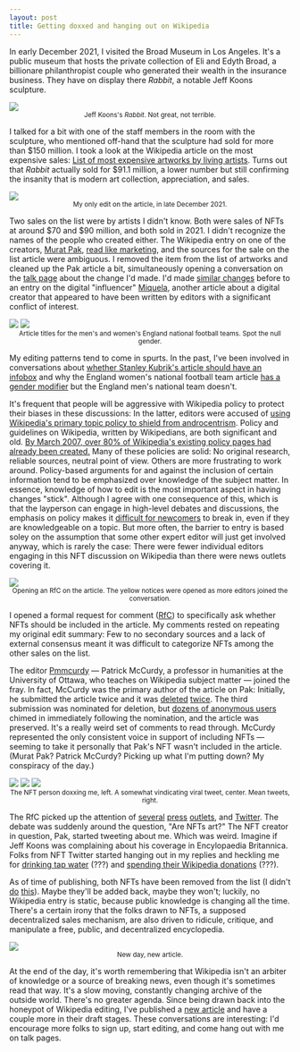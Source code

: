 ```yaml
---
layout: post
title: Getting doxxed and hanging out on Wikipedia
---
```


In early December 2021, I visited the Broad Museum in Los Angeles. It's a public museum that hosts the private collection of Eli and Edyth Broad, a billionare philanthropist couple who generated their wealth in the insurance business. They have on display there <i>Rabbit</i>, a notable Jeff Koons sculpture.

<div class='image-line2'>
	<img class='photo' src="/images/blog/koons.jpg">
</div>
<div style="text-align:center; margin: 0 auto;"><small >Jeff Koons's <i>Rabbit</i>. Not great, not terrible.</small></div>

I talked for a bit with one of the staff members in the room with the sculpture, who mentioned off-hand that the sculpture had sold for more than $150 million. I took a look at the Wikipedia article on the most expensive sales: [List of most expensive artworks by living artists](https://en.wikipedia.org/wiki/List_of_most_expensive_artworks_by_living_artists). Turns out that <i>Rabbit</i> actually sold for $91.1 million, a lower number but still confirming the insanity that is modern art collection, appreciation, and sales.

<div class='image-line2'>
	<img class='photo' src="/images/blog/first_edit.jpg">
</div>
<div style="text-align:center; margin: 0 auto;"><small >My only edit on the article, in late December 2021.</small></div>

Two sales on the list were by artists I didn't know. Both were sales of NFTs at around $70 and $90 million, and both sold in 2021. I didn't recognize the names of the people who created either. The Wikipedia entry on one of the creators, [Murat Pak](<https://en.wikipedia.org/wiki/Pak_(creator)>), [read like marketing](https://en.wikipedia.org/wiki/Wikipedia:Articles_for_deletion/Murat_Pak), and the sources for the sale on the list article were ambiguous. I removed the item from the list of artworks and cleaned up the Pak article a bit, simultaneously opening a conversation on the [talk page](https://en.wikipedia.org/wiki/Talk:List_of_most_expensive_artworks_by_living_artists) about the change I'd made. I'd made [similar changes](https://en.wikipedia.org/w/index.php?title=Miquela&type=revision&diff=855334389&oldid=855016829&diffmode=source) before to an entry on the digital "influencer" [Miquela](https://en.wikipedia.org/wiki/Miquela), another article about a digital creator that appeared to have been written by editors with a significant conflict of interest.

<div class='image-line2'>
	<img class='photo' src="/images/blog/mens.jpg">
	<img class='photo' src="/images/blog/womens.jpg">
</div>
<div style="text-align:center; margin: 0 auto;"><small >Article titles for the men's and women's England national football teams. Spot the null gender.</small></div>

My editing patterns tend to come in spurts. In the past, I've been involved in conversations about [whether Stanley Kubrik's article should have an infobox](https://en.wikipedia.org/wiki/Talk:Stanley_Kubrick/Archive_10#Infobox_2) and why the England women's national football team article [has a gender modifier](https://en.wikipedia.org/wiki/Talk:England_national_football_team#Page_move) but the England men's national team doesn't.

It's frequent that people will be aggressive with Wikipedia policy to protect their biases in these discussions: In the latter, editors were accused of [using Wikipedia's primary topic policy to shield from androcentrism](<https://en.wikipedia.org/wiki/Wikipedia:Village_pump_(idea_lab)/Archive_30#Idea_development_help_needed%3A_Preventing_WP%3APRIMARYTOPIC_from_being_used_as_a_shield_to_perpetuate_androcentrism>). Policy and guidelines on Wikipedia, written by Wikipedians, are both significant and old. [By March 2007, over 80% of Wikipedia's existing policy pages had already been created.](https://arxiv.org/pdf/1512.01725.pdf) Many of these policies are solid: No original research, reliable sources, neutral point of view. Others are more frustrating to work around. Policy-based arguments for and against the inclusion of certain information tend to be emphasized over knowledge of the subject matter. In essence, knowledge of how to edit is the most important aspect in having changes "stick". Although I agree with one consequence of this, which is that the layperson can engage in high-level debates and discussions, the emphasis on policy makes it [difficult for newcomers](https://en.wikipedia.org/wiki/Wikipedia:Please_do_not_bite_the_newcomers) to break in, even if they are knowledgeable on a topic. But more often, the barrier to entry is based soley on the assumption that some other expert editor will just get involved anyway, which is rarely the case: There were fewer individual editors engaging in this NFT discussion on Wikipedia than there were news outlets covering it.

<div class='image-line2'>
	<img class='photo' src="/images/blog/rfc.png">
</div>
<div style="text-align:center; margin: 0 auto;"><small >Opening an RfC on the article. The yellow notices were opened as more editors joined the conversation.</small></div>

I opened a formal request for comment ([RfC](https://en.wikipedia.org/wiki/Wikipedia:Requests_for_comment)) to specifically ask whether NFTs should be included in the article. My comments rested on repeating my original edit summary: Few to no secondary sources and a lack of external consensus meant it was difficult to categorize NFTs among the other sales on the list.

The editor [Pmmcurdy](https://en.wikipedia.org/wiki/User:Pmmccurdy) — Patrick McCurdy, a professor in humanities at the University of Ottawa, who teaches on Wikipedia subject matter — joined the fray. In fact, McCurdy was the primary author of the article on Pak: Initially, he submitted the article twice and it was [deleted](https://en.wikipedia.org/wiki/Wikipedia:Articles_for_deletion/Murat_Pak) [twice](https://en.wikipedia.org/wiki/User_talk:Pmmccurdy#Speedy_deletion_of_Murat_Pak). The third submission was nominated for deletion, but [dozens of anonymous users](<https://en.wikipedia.org/wiki/Talk:Pak_(creator)#Contested_deletion>) chimed in immediately following the nomination, and the article was preserved. It's a really weird set of comments to read through. McCurdy represented the only consistent voice in support of including NFTs — seeming to take it personally that Pak's NFT wasn't included in the article. (Murat Pak? Patrick McCurdy? Picking up what I'm putting down? My conspiracy of the day.)

<div class='image-line2'>
	<img class='photo' src="/images/blog/dox.jpeg">
	<img class='photo' src="/images/blog/viral.jpg">
		<img class='photo' src="/images/blog/mean_tweets.png">

</div>
<div style="text-align:center; margin: 0 auto;"><small >The NFT person doxxing me, left. A somewhat vindicating viral tweet, center. Mean tweets, right.</small></div>

The RfC picked up the attention of [several](https://observer.com/2022/01/editors-on-wikipedia-dont-believe-nfts-count-as-art/) [press](https://qz.com/2113524/are-nfts-art-wikipedia-says-not-exactly/) [outlets](https://www.smithsonianmag.com/smart-news/wikipedia-editors-vote-no-on-nft-art-definition-180979405/), and [Twitter](https://twitter.com/muratpak/status/1476671204115288067). The debate was suddenly around the question, "Are NFTs art?" The NFT creator in question, Pak, started tweeting about me. Which was weird. Imagine if Jeff Koons was complaining about his coverage in Encylopaedia Britannica. Folks from NFT Twitter started hanging out in my replies and heckling me for [drinking tap water](https://twitter.com/coltholomew/status/1482500916230209536?s=20) (???) and [spending their Wikipedia donations](https://twitter.com/fart0f/status/1482670304472281090?s=20) (???).

As of time of publishing, both NFTs have been removed from the list (I didn't [do](https://en.wikipedia.org/w/index.php?title=List_of_most_expensive_artworks_by_living_artists&type=revision&diff=1066082097&oldid=1066081923&diffmode=source) [this](https://en.wikipedia.org/w/index.php?title=List_of_most_expensive_artworks_by_living_artists&type=revision&diff=1066366993&oldid=1066084513&diffmode=source)). Maybe they'll be added back, maybe they won't; luckily, no Wikipedia entry is static, because public knowledge is changing all the time. There's a certain irony that the folks drawn to NFTs, a supposed decentralized sales mechanism, are also driven to ridicule, critique, and manipulate a free, public, and decentralized encyclopedia.

<div class='image-line2'>
	<img class='photo' src="/images/blog/ciel.jpg">
</div>
<div style="text-align:center; margin: 0 auto;"><small >New day, new article.</small></div>

At the end of the day, it's worth remembering that Wikipedia isn't an arbiter of knowledge or a source of breaking news, even though it's sometimes read that way. It's a slow moving, constantly changing archive of the outside world. There's no greater agenda. Since being drawn back into the honeypot of Wikipedia editing, I've published a [new article](<https://en.wikipedia.org/wiki/Ciel_(musician)>) and have a couple more in their draft stages. These conversations are interesting: I'd encourage more folks to sign up, start editing, and come hang out with me on talk pages.
